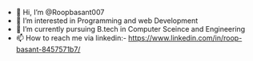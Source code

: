 - 👋 Hi, I’m @Roopbasant007
- 👀 I’m interested in Programming and web Development 
- 🌱 I’m currently pursuing B.tech in Computer Sceince and Engineering
- 📫 How to reach me via linkedin:- https://www.linkedin.com/in/roop-basant-8457571b7/
<!---
Roopbasant007/Roopbasant007 is a ✨ special ✨ repository because its `README.md` (this file) appears on your GitHub profile.
You can click the Preview link to take a look at your changes.
--->
